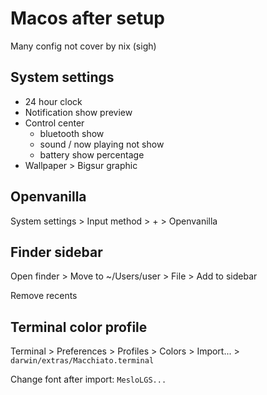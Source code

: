 # Macos after setup

Many config not cover by nix (sigh) 

## System settings

- 24 hour clock
- Notification show preview
- Control center 
    - bluetooth show
    - sound / now playing not show
    - battery show percentage
- Wallpaper > Bigsur graphic

## Openvanilla

System settings > Input method > + > Openvanilla

## Finder sidebar

Open finder > Move to ~/Users/user > File > Add to sidebar

Remove recents

## Terminal color profile

Terminal > Preferences > Profiles > Colors > Import... > `darwin/extras/Macchiato.terminal`

Change font after import: `MesloLGS...`